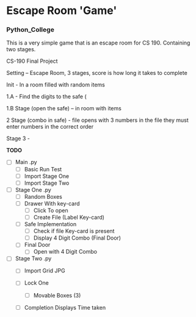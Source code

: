 # Escape Room 'Game'

### Python_College

This is a very simple game that is an escape room for CS 190. Containing two stages.

CS-190 Final Project

Setting – Escape Room, 3 stages, score is how long it takes to complete

Init - In a room filled with random items

1.A - Find the digits to the safe (

1.B Stage (open the safe) – in room with items

2 Stage (combo in safe) - file opens with 3 numbers in the file they must enter numbers in the correct order

Stage 3 -

**TODO**

- [ ] Main .py
    - [ ] Basic Run Test
    - [ ] Import Stage One
    - [ ] Import Stage Two
- [ ] Stage One .py
    - [ ] Random Boxes
    - [ ] Drawer With key-card
        - [ ] Click To open
        - [ ] Create File (Label Key-card)
    - [ ] Safe Implementation
        - [ ] Check if file Key-card is present
        - [ ] Display 4 Digit Combo (Final Door)
    - [ ] Final Door
        - [ ] Open with 4 Digit Combo
- [ ] Stage Two .py
    -[ ] Import Grid JPG
    - [ ] Lock One
        - [ ] Movable Boxes (3)
    - [ ] Completion Displays Time taken
    
